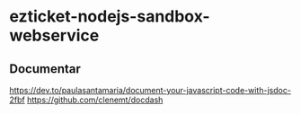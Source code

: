 # ezticket-nodejs-sandbox-webservice


## Documentar
https://dev.to/paulasantamaria/document-your-javascript-code-with-jsdoc-2fbf
https://github.com/clenemt/docdash